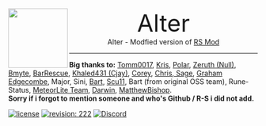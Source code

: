 <br>
<p align="center">
    <img src="https://avatars.githubusercontent.com/u/93262873?s=200&v=4" height="120" align="left"><font size="10">Alter</font>
    <br>
    Alter - Modfied version of <a href="https://github.com/Tomm0017/rsmod/">RS Mod</a>
</p>

-----
<b>Big thanks to:</b>
<a href="https://github.com/Tomm0017">Tomm0017</a>, <a href="https://github.com/Z-kris">Kris</a>, <a href="https://www.rune-server.ee/members/300582-polar/">Polar</a>, <a href="https://github.com/zeruth">Zeruth (Null)</a>, <a href="https://github.com/bmyte/">Bmyte</a>, <a href="https://github.com/BarRescue/">BarRescue</a>, <a href="https://www.rune-server.ee/members/114158-cjay0091/index18.html">Khaled431 (Cjay)</a>, <a href="https://www.rune-server.ee/members/189177-corey/">Corey</a>, <a href="https://github.com/ushort">Chris</b>, <a href="https://github.com/Sages0ft">Sage</a>, <a href="https://github.com/grahamedgecombe">Graham Edgecombe</a>, Major, Sini, <a href="https://github.com/BartvHelvert">Bart</a>, <a href="https://www.rune-server.ee/members/41140-scu11/">Scu11</a>, Bart (from original OSS team), Rune-Status, <a href="https://github.com/MeteorLite">MeteorLite Team</a>, <a href="https://github.com/JagexCompliant/">Darwin</a>, <a href="https://github.com/MatthewBishop">MatthewBishop</a>.
<br><b>Sorry if i forgot to mention someone and who's Github / R-S i did not add.</b>

[![license][license-badge]][isc] [![revision: 222][rev-badge]][patch] [![Discord](https://badgen.net/badge/icon/Discord?icon=discord&label)](https://discord.com/invite/sAzCuuwkpN)

[patch]: https://oldschool.runescape.wiki/w/Update:Hallowed_Sepulchre_Instances_%26_More
[rev-badge]: https://img.shields.io/badge/Revision-222-blueviolet

[license-badge]: https://img.shields.io/badge/License-Apache-informational
[isc]: https://opensource.org/licenses/ISC
[license]: https://github.com/rsmod/rsmod/blob/master/LICENSE.md
